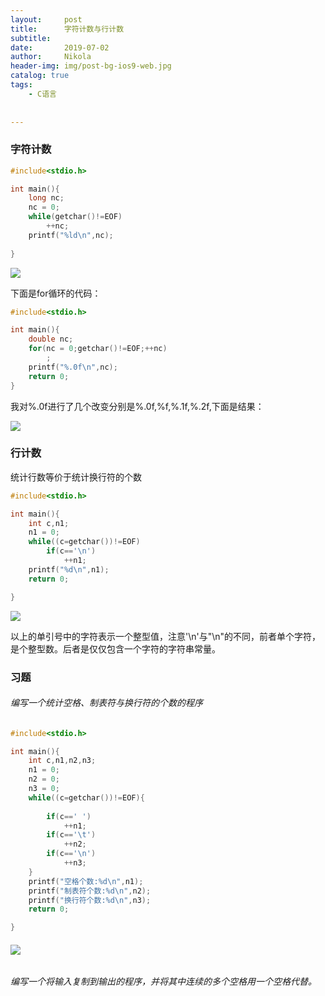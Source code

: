 ```yaml
---
layout:     post
title:      字符计数与行计数
subtitle:   
date:       2019-07-02
author:     Nikola
header-img: img/post-bg-ios9-web.jpg
catalog: true
tags:
    - C语言
    
    
---
```


### 字符计数

```c
#include<stdio.h>

int main(){
    long nc;
    nc = 0;
    while(getchar()!=EOF)
        ++nc;
    printf("%ld\n",nc);
        
}
```

![](https://nikolablog-1258612035.cos.ap-shanghai.myqcloud.com/20190702180315.png)

下面是for循环的代码：

```c
#include<stdio.h>

int main(){
    double nc;
    for(nc = 0;getchar()!=EOF;++nc)
        ;
    printf("%.0f\n",nc);
    return 0;
}
```

我对%.0f进行了几个改变分别是%.0f,%f,%.1f,%.2f,下面是结果：

![](https://nikolablog-1258612035.cos.ap-shanghai.myqcloud.com/20190702181720.png)



### 行计数

统计行数等价于统计换行符的个数

```c
#include<stdio.h>

int main(){
	int c,n1;
	n1 = 0;
	while((c=getchar())!=EOF)
		if(c=='\n')
            ++n1;
    printf("%d\n",n1);
    return 0;

}
```

![](https://nikolablog-1258612035.cos.ap-shanghai.myqcloud.com/20190702182850.png)

以上的单引号中的字符表示一个整型值，注意'\n'与"\n"的不同，前者单个字符，是个整型数。后者是仅仅包含一个字符的字符串常量。

### 习题

###### 编写一个统计空格、制表符与换行符的个数的程序

```c
#include<stdio.h>

int main(){
	int c,n1,n2,n3; 
	n1 = 0;
	n2 = 0;
	n3 = 0; 
	while((c=getchar())!=EOF){
	
		if(c==' ')
            ++n1;
        if(c=='\t')
            ++n2;
        if(c=='\n')
            ++n3;
    }
    printf("空格个数:%d\n",n1);
    printf("制表符个数:%d\n",n2);
    printf("换行符个数:%d\n",n3);
    return 0;

}
```

###### ![](https://nikolablog-1258612035.cos.ap-shanghai.myqcloud.com/20190702203544.png)

###### 编写一个将输入复制到输出的程序，并将其中连续的多个空格用一个空格代替。



